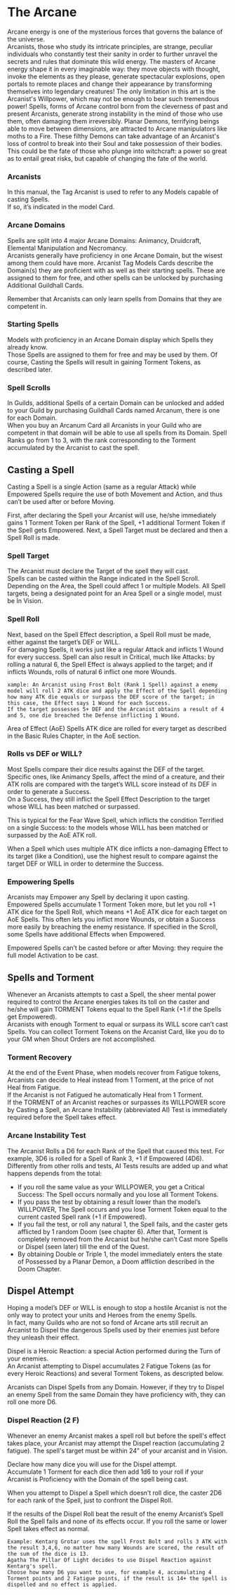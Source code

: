 The Arcane
==========

Arcane energy is one of the mysterious forces that governs the balance of the universe.  
Arcanists, those who study its intricate principles, are strange, peculiar individuals who constantly test their sanity in order to further unravel the secrets and rules that dominate this wild energy.
The masters of Arcane energy shape it in every imaginable way: they move objects with thought, invoke the elements as they please, generate spectacular explosions, open portals to remote places and change their appearance by transforming themselves into legendary creatures!
The only limitation in this art is the Arcanist's Willpower, which may not be enough to bear such tremendous power!
Spells, forms of Arcane control born from the cleverness of past and present Arcanists, generate strong instability in the mind of those who use them, often damaging them irreversibly.
Planar Demons, terrifying beings able to move between dimensions, are attracted to Arcane manipulators like moths to a Fire. 
These filthy Demons can take advantage of an Arcanist's loss of control to break into their Soul and take possession of their bodies.
This could be the fate of those who plunge into witchcraft: a power so great as to entail great risks, but capable of changing the fate of the world.

### Arcanists

In this manual, the Tag Arcanist is used to refer to any Models capable of casting Spells.  
If so, it’s indicated in the model Card.

### Arcane Domains

Spells are split into 4 major Arcane Domains: Animancy, Druidcraft, Elemental Manipulation and Necromancy.  
Arcanists generally have proficiency in one Arcane Domain, but the wisest among them could have more.
Arcanist Tag Models Cards describe the Domain(s) they are proficient with as well as their starting spells.
These are assigned to them for free, and other spells can be unlocked by purchasing Additional Guildhall Cards.  
 
Remember that Arcanists can only learn spells from Domains that they are competent in.

### Starting Spells

Models with proficiency in an Arcane Domain display which Spells they already know.  
Those Spells are assigned to them for free and may be used by them.
Of course, Casting the Spells will result in gaining Torment Tokens, as described later.

### Spell Scrolls

In Guilds, additional Spells of a certain Domain can be unlocked and added to your Guild by purchasing Guildhall Cards named Arcanum, there is one for each Domain.  
When you buy an Arcanum Card all Arcanists in your Guild who are competent in that domain will be able to use all spells from its Domain.
Spell Ranks go from 1 to 3, with the rank corresponding to the Torment accumulated by the Arcanist to cast the spell.

## Casting a Spell

Casting a Spell is a single Action (same as a regular Attack) while Empowered Spells require the use of both Movement and Action, and thus can’t be used after or before Moving.  

First, after declaring the Spell your Arcanist will use, he/she immediately gains 1 Torment Token per Rank of the Spell, +1 additional Torment Token if the Spell gets Empowered.
Next, a Spell Target must be declared and then a Spell Roll is made.

### Spell Target

The Arcanist must declare the Target of the spell they will cast.  
Spells can be casted within the Range indicated in the Spell Scroll.
Depending on the Area, the Spell could affect 1 or multiple Models.
All Spell targets, being a designated point for an Area Spell or a single model, must be In Vision.

### Spell Roll

Next, based on the Spell Effect description, a Spell Roll must be made, either against the target’s DEF or WILL.  
For damaging Spells, it works just like a regular Attack and inflicts 1 Wound for every success.
Spell can also result in Critical, much like Attacks: by rolling a natural 6, the Spell Effect is always applied to the target; and if inflicts Wounds, rolls of natural 6 inflict one more Wounds.

```{hint}
xample: An Arcanist using Frost Bolt (Rank 1 Spell) against a enemy model will roll 2 ATK dice and apply the Effect of the Spell depending how many ATK die equals or surpass the DEF score of the target; in this case, the Effect says 1 Wound for each Success.  
If the target possesses 5+ DEF and the Arcanist obtains a result of 4 and 5, one die breached the Defense inflicting 1 Wound.
```

Area of Effect (AoE) Spells ATK dice are rolled for every target as described in the Basic Rules Chapter, in the AoE section.

### Rolls vs DEF or WILL?

Most Spells compare their dice results against the DEF of the target.  
Specific ones, like Animancy Spells, affect the mind of a creature, and their ATK rolls are compared with the target’s WILL score instead of its DEF in order to generate a Success.  
On a Success, they still inflict the Spell Effect Description to the target whose WILL has been matched or surpassed.  

This is typical for the Fear Wave Spell, which inflicts the condition Terrified on a single Success: to the models whose WILL has been matched or surpassed by the AoE ATK roll.  

When a Spell which uses multiple ATK dice inflicts a non-damaging Effect to its target (like a Condition), use the highest result to compare against the target DEF or WILL in order to determine the Success.

### Empowering Spells

Arcanists may Empower any Spell by declaring it upon casting.  
Empowered Spells accumulate 1 Torment Token more, but let you roll +1 ATK dice for the Spell Roll, which means +1 AoE ATK dice for each target on AoE Spells.
This often lets you inflict more Wounds, or obtain a Success more easily by breaching the enemy resistance.
If specified in the Scroll, some Spells have additional Effects when Empowered.

Empowered Spells can’t be casted before or after Moving: they require the full model Activation to be cast.

## Spells and Torment

Whenever an Arcanists attempts to cast a Spell, the sheer mental power required to control the Arcane energies takes its toll on the caster and he/she will gain TORMENT Tokens equal to the Spell Rank (+1 if the Spells get Empowered).  
Arcanists with enough Torment to equal or surpass its WILL score can’t cast Spells.
You can collect Torment Tokens on the Arcanist Card, like you do to your GM when Shout Orders are not accomplished.

### Torment Recovery

At the end of the Event Phase, when models recover from Fatigue tokens, Arcanists can decide to Heal instead from 1 Torment, at the price of not Heal from Fatigue.  
If the Arcanist is not Fatigued he automatically Heal from 1 Torment.  
If the TORMENT of an Arcanist reaches or surpasses its WILLPOWER score by Casting a Spell, an Arcane Instability (abbreviated AI) Test is immediately required before the Spell takes effect.

### Arcane Instability Test

The Arcanist Rolls a D6 for each Rank of the Spell that caused this test. For example, 3D6 is rolled for a Spell of Rank 3, +1 if Empowered (4D6).  
Differently from other rolls and tests, AI Tests results are added up and what happens depends from the total:

* If you roll the same value as your WILLPOWER, you get a Critical Success: The Spell occurs normally and you lose all Torment Tokens.
* If you pass the test by obtaining a result lower than the model’s WILLPOWER, The Spell occurs and you lose Torment Token equal to the current casted Spell rank (+1 if Empowered).
* If you fail the test, or roll any natural 1, the Spell fails, and the caster gets afflicted by 1 random Doom (see chapter 6). After that, Torment is completely removed from the Arcanist but he/she can’t Cast more Spells or Dispel (seen later) till the end of the Quest.
* By obtaining Double or Triple 1, the model immediately enters the state of Possessed by a Planar Demon, a Doom affliction described in the Doom Chapter.

## Dispel Attempt

Hoping a model’s DEF or WILL is enough to stop a hostile Arcanist is not the only way to protect your units and Heroes from the enemy Spells.  
In fact, many Guilds who are not so fond of Arcane arts still recruit an Arcanist to Dispel the dangerous Spells used by their enemies just before they unleash their effect.  

Dispel is a Heroic Reaction: a special Action performed during the Turn of your enemies.  
An Arcanist attempting to Dispel accumulates 2 Fatigue Tokens (as for every Heroic Reactions) and several Torment Tokens, as descripted below.  

Arcanists can Dispel Spells from any Domain.
However, if they try to Dispel an enemy Spell from the same Domain they have proficiency with, they can roll one more D6.

### Dispel Reaction (2 F)

Whenever an enemy Arcanist makes a spell roll but before the spell's effect takes place, your Arcanist may attempt the Dispel reaction (accumulating 2 fatigue).
The spell's target must be within 24" of your arcanist and in Vision.  

Declare how many dice you will use for the Dispel attempt.  
Accumulate 1 Torment for each dice then add 1d6 to your roll if your Arcanist is Proficiency with the Domain of the spell being cast.  

When you attempt to Dispel a Spell which doesn’t roll dice, the caster 2D6 for each rank of the Spell, just to confront the Dispel Roll.  

If the results of the Dispel Roll beat the result of the enemy Arcanist’s Spell Roll the Spell fails and none of its effects occur.
If you roll the same or lower Spell takes effect as normal.

```{hint}
Example: Kentarg Grotar uses the spell Frost Bolt and rolls 3 ATK with the result 3,4,6, no matter how many Wounds are scored, the result of the sum of the dice is 13.  
Agatha The Pillar Of Light decides to use Dispel Reaction against Kentarg's spell.
Choose how many D6 you want to use, for example 4, accumulating 4 Torment points and 2 Fatigue points, if the result is 14+ the spell is dispelled and no effect is applied.
```

